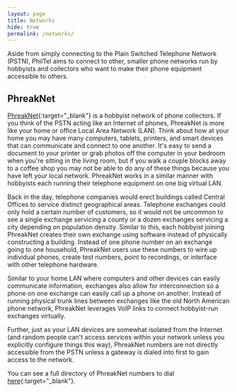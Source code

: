 ```yaml
---
layout: page
title: Networks
hide: true
permalink: /networks/
---
```


Aside from simply connecting to the Plain Switched Telephone Network (PSTN), PhilTel aims to connect to other, smaller phone networks run by hobbyists and collectors who want to make their phone equipment accessible to others.

## PhreakNet

[PhreakNet](https://portal.phreaknet.org/){:target="_blank"} is a hobbyist network of phone collectors. If you think of the PSTN acting like an Internet of phones, PhreakNet is more like your home or office Local Area Network (LAN). Think about how at your home you may have many computers, tablets, printers, and smart devices that can communicate and connect to one another. It's easy to send a document to your printer or grab photos off the computer in your bedroom when you're sitting in the living room, but if you walk a couple blocks away to a coffee shop you may not be able to do any of these things because you have left your local network. PhreakNet works in a similar manner with hobbyists each running their telephone equipment on one big virtual LAN.

Back in the day, telephone companies would erect buildings called Central Offices to service distinct geographical areas. Telephone exchanges could only hold a certain number of customers, so it would not be uncommon to see a single exchange servicing a county or a dozen exchanges servicing a city depending on population density. Similar to this, each hobbyist joining PhreakNet creates their own exchange using software instead of physically constructing a building. Instead of one phone number on an exchange going to one household, PhreakNet users use these numbers to wire up individual phones, create test numbers, point to recordings, or interface with other telephone hardware.

Similar to your home LAN where computers and other devices can easily communicate information, exchanges also allow for interconnection so a phone on one exchange can easily call up a phone on another. Instead of running physical trunk lines between exchanges like the old North American phone network, PhreakNet leverages VoIP links to connect hobbyist-run exchanges virtually. 

Further, just as your LAN devices are somewhat isolated from the Internet (and random people can't access services within your network unless you explicitly configure things this way), PhreakNet numbers are not directly accessible from the PSTN unless a gateway is dialed into first to gain access to the network.

You can see a full directory of PhreakNet numbers to dial [here](https://portal.phreaknet.org/directory){:target="_blank"}.
